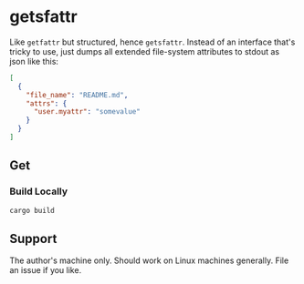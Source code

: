 # getsfattr

Like `getfattr` but structured, hence `getsfattr`. Instead of an interface that's tricky to use,
just dumps all extended file-system attributes to stdout as json like this:
```json
[
  {
    "file_name": "README.md",
    "attrs": {
      "user.myattr": "somevalue"
    }
  }
]
```

## Get
### Build Locally
```sh
cargo build
```

## Support
The author's machine only. Should work on Linux machines generally. File an issue if you like.
